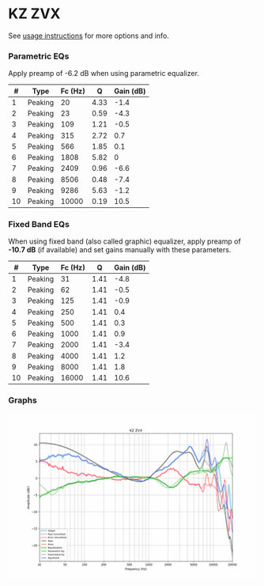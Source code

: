 # KZ ZVX
See [usage instructions](https://github.com/jaakkopasanen/AutoEq#usage) for more options and info.

### Parametric EQs
Apply preamp of -6.2 dB when using parametric equalizer.

|   # | Type    |   Fc (Hz) |    Q |   Gain (dB) |
|-----|---------|-----------|------|-------------|
|   1 | Peaking |        20 | 4.33 |        -1.4 |
|   2 | Peaking |        23 | 0.59 |        -4.3 |
|   3 | Peaking |       109 | 1.21 |        -0.5 |
|   4 | Peaking |       315 | 2.72 |         0.7 |
|   5 | Peaking |       566 | 1.85 |         0.1 |
|   6 | Peaking |      1808 | 5.82 |         0   |
|   7 | Peaking |      2409 | 0.96 |        -6.6 |
|   8 | Peaking |      8506 | 0.48 |        -7.4 |
|   9 | Peaking |      9286 | 5.63 |        -1.2 |
|  10 | Peaking |     10000 | 0.19 |        10.5 |

### Fixed Band EQs
When using fixed band (also called graphic) equalizer, apply preamp of **-10.7 dB** (if available) and set gains manually with these parameters.

|   # | Type    |   Fc (Hz) |    Q |   Gain (dB) |
|-----|---------|-----------|------|-------------|
|   1 | Peaking |        31 | 1.41 |        -4.8 |
|   2 | Peaking |        62 | 1.41 |        -0.5 |
|   3 | Peaking |       125 | 1.41 |        -0.9 |
|   4 | Peaking |       250 | 1.41 |         0.4 |
|   5 | Peaking |       500 | 1.41 |         0.3 |
|   6 | Peaking |      1000 | 1.41 |         0.9 |
|   7 | Peaking |      2000 | 1.41 |        -3.4 |
|   8 | Peaking |      4000 | 1.41 |         1.2 |
|   9 | Peaking |      8000 | 1.41 |         1.8 |
|  10 | Peaking |     16000 | 1.41 |        10.6 |

### Graphs
![](./KZ%20ZVX.png)
